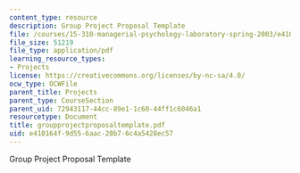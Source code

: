 ```yaml
---
content_type: resource
description: Group Project Proposal Template
file: /courses/15-310-managerial-psychology-laboratory-spring-2003/e410164f9d556aac20b76c4a5428ec57_groupprojectproposaltemplate.pdf
file_size: 51219
file_type: application/pdf
learning_resource_types:
- Projects
license: https://creativecommons.org/licenses/by-nc-sa/4.0/
ocw_type: OCWFile
parent_title: Projects
parent_type: CourseSection
parent_uid: 72943117-44cc-89e1-1c60-44ff1c6046a1
resourcetype: Document
title: groupprojectproposaltemplate.pdf
uid: e410164f-9d55-6aac-20b7-6c4a5428ec57
---
```

Group Project Proposal Template